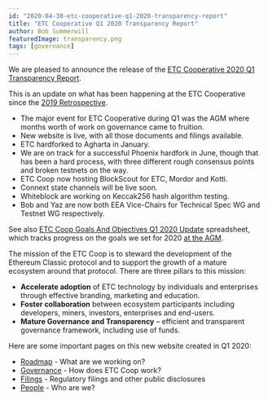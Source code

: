 ```yaml
---
id: "2020-04-30-etc-cooperative-q1-2020-transparency-report"
title: "ETC Cooperative Q1 2020 Transparency Report"
author: Bob Summerwill
featuredImage: transparency.png
tags: [governance]
---
```


We are pleased to announce the release of the
[ETC Cooperative 2020 Q1 Transparency Report](/ETC-Coop-Q1-2020-Transparency-Report.pdf).

This is an update on what has been happening at the ETC Cooperative since the [2019 Retrospective](./2020-04-13-etc-cooperative-2019-retrospective-released).

- The major event for ETC Cooperative during Q1 was the AGM where months worth of
work on governance came to fruition.
- New website is live, with all those documents and filings available.
- ETC hardforked to Agharta in January.
- We are on track for a successful Phoenix hardfork in June, though that has been a hard
process, with three different rough consensus points and broken testnets on the way.
- ETC Coop now hosting BlockScout for ETC, Mordor and Kotti.
- Connext state channels will be live soon.
- Whiteblock are working on Keccak256 hash algorithm testing.
- Bob and Yaz are now both EEA Vice-Chairs for Technical Spec WG and Testnet WG
respectively.

See also [ETC Coop Goals And Objectives Q1 2020 Update](/ETC-Coop-Goals-And-Objectives-Q1-2020-Update.xlsx) spreadsheet, which tracks progress on the goals we set for 2020 [at the AGM](2020-03-17-etc-cooperative-agm-2020-new-governance).

The mission of the ETC Coop is to steward the development of the Ethereum Classic protocol and to support the growth of a mature ecosystem around that protocol. There are three pillars to this mission:

- **Accelerate adoption** of ETC technology by individuals and enterprises through effective branding, marketing and education.
- **Foster collaboration** between ecosystem participants including developers, miners, investors, enterprises and end-users.
- **Mature Governance and Transparency** – efficient and transparent governance framework, including use of funds.

Here are some important pages on this new website created in Q1 2020:

* [Roadmap](/roadmap) - What are we working on?
* [Governance](/posts/2020-03-17-etc-cooperative-agm-2020-new-governance) - How does ETC Coop work?
* [Filings](/filings) - Regulatory filings and other public disclosures
* [People](/people) - Who are we?
